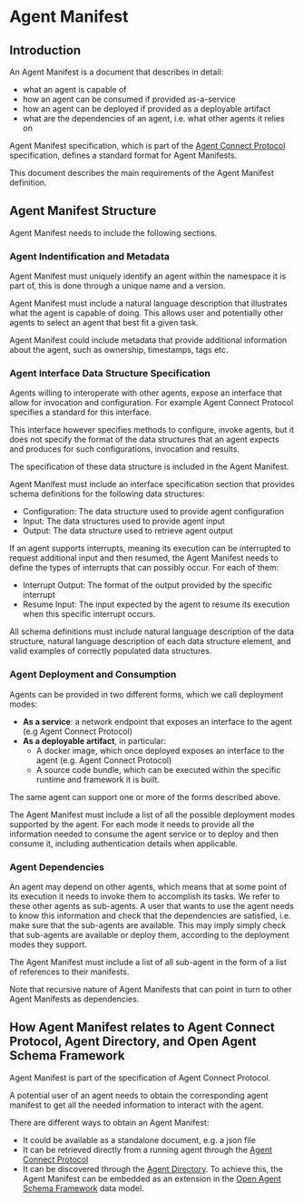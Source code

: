 # Agent Manifest

## Introduction

An Agent Manifest is a document that describes in detail:
* what an agent is capable of
* how an agent can be consumed if provided as-a-service
* how an agent can be deployed if provided as a deployable artifact
* what are the dependencies of an agent, i.e. what other agents it relies on

Agent Manifest specification, which is part of the [Agent Connect Protocol](connect.md) specification, defines a standard format for Agent Manifests.

This document describes the main requirements of the Agent Manifest definition.

## Agent Manifest Structure

Agent Manifest needs to include the following sections.

### Agent Indentification and Metadata
Agent Manifest must uniquely identify an agent within the namespace it is part of, this is done through a unique name and a version. 

Agent Manifest must include a natural language description that illustrates what the agent is capable of doing. This allows user and potentially other agents to select an agent that best fit a given task.

Agent Manifest could include metadata that provide additional information about the agent, such as ownership, timestamps, tags etc.

### Agent Interface Data Structure Specification
Agents willing to interoperate with other agents, expose an interface that allow for invocation and configuration. For example Agent Connect Protocol specifies a standard for this interface. 

This interface however specifies methods to configure, invoke agents, but it does not specify the format of the data structures that an agent expects and produces for such configurations, invocation and results.

The specification of these data structure is included in the Agent Manifest.

Agent Manifest must include an interface specification section that provides schema definitions for the following data structures:
* Configuration: The data structure used to provide agent configuration 
* Input: The data structures used to provide agent input
* Output: The data structure used to retrieve agent output

If an agent supports interrupts, meaning its execution can be interrupted to request additional input and then resumed, the Agent Manifest needs to define the types of interrupts that can possibly occur. For each of them:
   * Interrupt Output: The format of the output provided by the specific interrupt
   * Resume Input: The input expected by the agent to resume its execution when this specific interrupt occurs.

All schema definitions must include natural language description of the data structure, natural language description of each data structure element, and valid examples of correctly populated data structures. 

### Agent Deployment and Consumption
Agents can be provided in two different forms, which we call deployment modes:

* **As a service**: a network endpoint that exposes an interface to the agent (e.g Agent Connect Protocol)
* **As a deployable artifact**, in particular:
   * A docker image, which once deployed exposes an interface to the agent (e.g. Agent Connect Protocol)
   * A source code bundle, which can be executed within the specific runtime and framework it is built.

The same agent can support one or more of the forms described above.

The Agent Manifest must include a list of all the possible deployment modes supported by the agent. For each mode it needs to provide all the information needed to consume the agent service or to deploy and then consume it, including authentication details when applicable.

### Agent Dependencies
An agent may depend on other agents, which means that at some point of its execution it needs to invoke them to accomplish its tasks. We refer to these other agents as sub-agents.  A user that wants to use the agent needs to know this information and check that the dependencies are satisfied, i.e. make sure that the sub-agents are available. 
This may imply simply check that sub-agents are available or deploy them, according to the deployment modes they support.

The Agent Manifest must include a list of all sub-agent in the form of a list of references to their manifests.

Note that recursive nature of Agent Manifests that can point in turn to other Agent Manifests as dependencies.

## How Agent Manifest relates to Agent Connect Protocol, Agent Directory, and  Open Agent Schema Framework
Agent Manifest is part of the specification of Agent Connect Protocol. 

A potential user of an agent needs to obtain the corresponding agent manifest to get all the needed information to interact with the agent.

There are different ways to obtain an Agent Manifest:
* It could be available as a standalone document, e.g. a json file
* It can be retrieved directly from a running agent through the [Agent Connect Protocol](connect.md)
* It can be discovered through the [Agent Directory](dir.md). To achieve this, the Agent Manifest can be embedded as an extension in the [Open Agent Schema Framework](data_model.md) data model.
